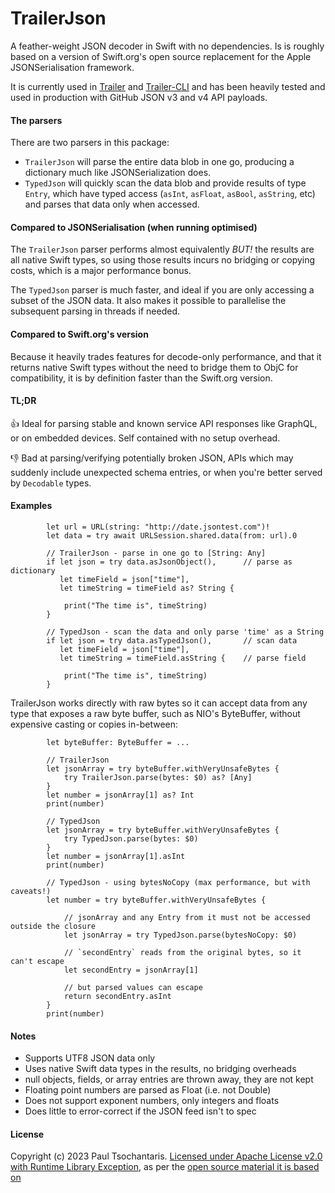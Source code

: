 # TrailerJson

A feather-weight JSON decoder in Swift with no dependencies. Is is roughly based on a version of Swift.org's open source replacement for the Apple JSONSerialisation framework.

It is currently used in [Trailer](https://github.com/ptsochantaris/trailer) and [Trailer-CLI](https://github.com/ptsochantaris/trailer-cli) and has been heavily tested and used in production with GitHub JSON v3 and v4 API payloads.

#### The parsers
There are two parsers in this package:
- `TrailerJson` will parse the entire data blob in one go, producing a dictionary much like JSONSerialization does.
- `TypedJson` will quickly scan the data blob and provide results of type `Entry`, which have typed access (`asInt`, `asFloat`, `asBool`, `asString`, etc) and parses that data only when accessed.

#### Compared to JSONSerialisation (when running optimised)
The `TrailerJson` parser performs almost equivalently _BUT!_ the results are all native Swift types, so using those results incurs no bridging or copying costs, which is a major performance bonus.

The `TypedJson` parser is much faster, and ideal if you are only accessing a subset of the JSON data. It also makes it possible to parallelise the subsequent parsing in threads if needed.

#### Compared to Swift.org's version
Because it heavily trades features for decode-only performance, and that it returns native Swift types without the need to bridge them to ObjC for compatibility, it is by definition faster than the Swift.org version.

#### TL;DR
👍 Ideal for parsing stable and known service API responses like GraphQL, or on embedded devices. Self contained with no setup overhead.

👎 Bad at parsing/verifying potentially broken JSON, APIs which may suddenly include unexpected schema entries, or when you're better served by `Decodable` types.

#### Examples
```
        let url = URL(string: "http://date.jsontest.com")!
        let data = try await URLSession.shared.data(from: url).0
        
        // TrailerJson - parse in one go to [String: Any]
        if let json = try data.asJsonObject(),      // parse as dictionary
           let timeField = json["time"],
           let timeString = timeField as? String {
           
            print("The time is", timeString)
        }
        
        // TypedJson - scan the data and only parse 'time' as a String
        if let json = try data.asTypedJson(),       // scan data
           let timeField = json["time"],
           let timeString = timeField.asString {    // parse field
           
            print("The time is", timeString)
        }
```

TrailerJson works directly with raw bytes so it can accept data from any type that exposes a raw byte buffer, such as NIO's ByteBuffer, without expensive casting or copies in-between:

```
        let byteBuffer: ByteBuffer = ...
        
        // TrailerJson
        let jsonArray = try byteBuffer.withVeryUnsafeBytes { 
            try TrailerJson.parse(bytes: $0) as? [Any]
        }
        let number = jsonArray[1] as? Int
        print(number)
        
        // TypedJson
        let jsonArray = try byteBuffer.withVeryUnsafeBytes { 
            try TypedJson.parse(bytes: $0)
        }
        let number = jsonArray[1].asInt
        print(number)
        
        // TypedJson - using bytesNoCopy (max performance, but with caveats!)
        let number = try byteBuffer.withVeryUnsafeBytes { 

            // jsonArray and any Entry from it must not be accessed outside the closure 
            let jsonArray = try TypedJson.parse(bytesNoCopy: $0)

            // `secondEntry` reads from the original bytes, so it can't escape 
            let secondEntry = jsonArray[1]

            // but parsed values can escape
            return secondEntry.asInt
        }
        print(number)        
```

#### Notes
- Supports UTF8 JSON data only
- Uses native Swift data types in the results, no bridging overheads
- null objects, fields, or array entries are thrown away, they are not kept
- Floating point numbers are parsed as Float (i.e. not Double)
- Does not support exponent numbers, only integers and floats
- Does little to error-correct if the JSON feed isn't to spec

#### License
Copyright (c) 2023 Paul Tsochantaris. [Licensed under Apache License v2.0 with Runtime Library Exception](https://www.apache.org/licenses/LICENSE-2.0.html), as per the [open source material it is based on](https://github.com/apple/swift-corelibs-foundation/blob/bafd3d0f800397a15a3d092979ee7e788082feee/Sources/Foundation/JSONSerialization.swift)
